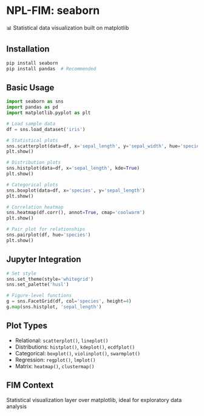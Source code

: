# NPL-FIM: seaborn
📊 Statistical data visualization built on matplotlib

## Installation
```bash
pip install seaborn
pip install pandas  # Recommended
```

## Basic Usage
```python
import seaborn as sns
import pandas as pd
import matplotlib.pyplot as plt

# Load sample data
df = sns.load_dataset('iris')

# Statistical plots
sns.scatterplot(data=df, x='sepal_length', y='sepal_width', hue='species')
plt.show()

# Distribution plots
sns.histplot(data=df, x='sepal_length', kde=True)
plt.show()

# Categorical plots
sns.boxplot(data=df, x='species', y='sepal_length')
plt.show()

# Correlation heatmap
sns.heatmap(df.corr(), annot=True, cmap='coolwarm')
plt.show()

# Pair plot for relationships
sns.pairplot(df, hue='species')
plt.show()
```

## Jupyter Integration
```python
# Set style
sns.set_theme(style='whitegrid')
sns.set_palette('husl')

# Figure-level functions
g = sns.FacetGrid(df, col='species', height=4)
g.map(sns.histplot, 'sepal_length')
```

## Plot Types
- Relational: `scatterplot()`, `lineplot()`
- Distributions: `histplot()`, `kdeplot()`, `ecdfplot()`
- Categorical: `boxplot()`, `violinplot()`, `swarmplot()`
- Regression: `regplot()`, `lmplot()`
- Matrix: `heatmap()`, `clustermap()`

## FIM Context
Statistical visualization layer over matplotlib, ideal for exploratory data analysis